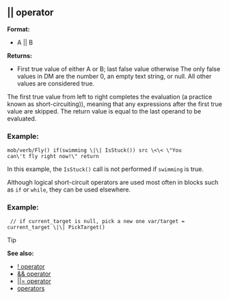 ## \|\| operator

**Format:**
+   A \|\| B
<!-- -->
**Returns:**
+   First true value of either A or B; last false value otherwise
The only false values in DM are the number 0, an empty text string, or
null. All other values are considered true. 

The first true
value from left to right completes the evaluation (a practice known as
short-circuiting)), meaning that any expressions after the first true
value are skipped. The return value is equal to the last operand to be
evaluated.
### Example:

``` dm
mob/verb/Fly() if(swimming \|\| IsStuck()) src \<\< \"You
can\'t fly right now!\" return 
```
 

In this example, the
`IsStuck()` call is not performed if `swimming` is true.


Although logical short-circuit operators are used most often in
blocks such as `if` or `while`, they can be used elsewhere.
### Example:

``` dm
 // if current_target is null, pick a new one var/target =
current_target \|\| PickTarget() 
```


> [!TIP] 
> **See also:**
> +   [! operator](/ref/operator/!.md) 
> +   [&& operator](/ref/operator/&&.md) 
> +   [\|\|= operator](/ref/operator/%7C%7C=.md) 
> +   [operators](/ref/operator.md) <!-- -->